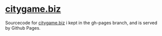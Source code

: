[citygame.biz](http://citygame.biz)
==

Sourcecode for [citygame.biz](http://citygame.biz) i kept in the gh-pages branch, and is served by Github Pages.
